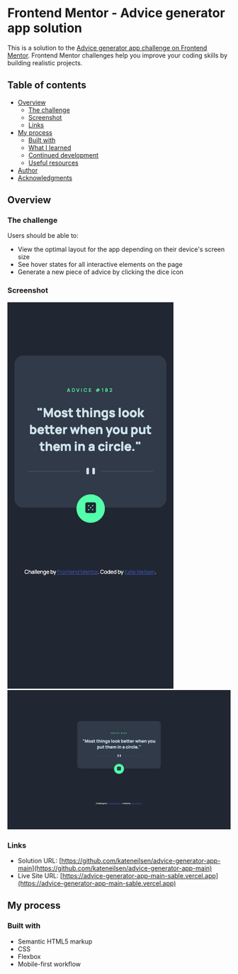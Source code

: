 # Frontend Mentor - Advice generator app solution

This is a solution to the [Advice generator app challenge on Frontend Mentor](https://www.frontendmentor.io/challenges/advice-generator-app-QdUG-13db). Frontend Mentor challenges help you improve your coding skills by building realistic projects.

## Table of contents

- [Overview](#overview)
  - [The challenge](#the-challenge)
  - [Screenshot](#screenshot)
  - [Links](#links)
- [My process](#my-process)
  - [Built with](#built-with)
  - [What I learned](#what-i-learned)
  - [Continued development](#continued-development)
  - [Useful resources](#useful-resources)
- [Author](#author)
- [Acknowledgments](#acknowledgments)

## Overview

### The challenge

Users should be able to:

- View the optimal layout for the app depending on their device's screen size
- See hover states for all interactive elements on the page
- Generate a new piece of advice by clicking the dice icon

### Screenshot

![](./images/mobile-screenshot.png)
![](./images/desktop-screenshot.png)

### Links

- Solution URL: [https://github.com/kateneilsen/advice-generator-app-main](https://github.com/kateneilsen/advice-generator-app-main)
- Live Site URL: [https://advice-generator-app-main-sable.vercel.app](https://advice-generator-app-main-sable.vercel.app)

## My process

### Built with

- Semantic HTML5 markup
- CSS
- Flexbox
- Mobile-first workflow
